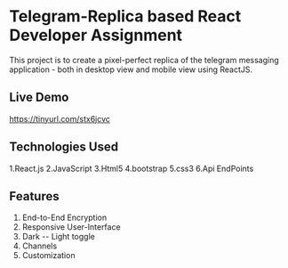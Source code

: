 # Telegram-Replica based React Developer Assignment

This project is to create a pixel-perfect replica of the telegram messaging application - both in desktop view and mobile view using ReactJS.

## Live Demo
https://tinyurl.com/stx6jcvc

## Technologies Used

1.React.js
2.JavaScript
3.Html5
4.bootstrap
5.css3
6.Api EndPoints

## Features

1. End-to-End Encryption
2. Responsive User-Interface
3. Dark -- Light toggle
4. Channels
5. Customization



